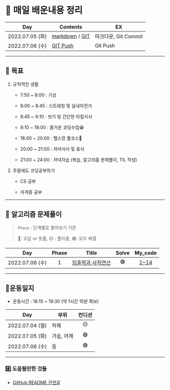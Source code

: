 # 📖 매일 배운내용 정리

| Day             | Contents                                                   | EX                   |
| --------------- | ---------------------------------------------------------- | -------------------- |
| 2022.07.05 (화) | [markdown](./TIL/markdown.md) / [GIT](./TIL/TIL_220705.md) | 마크다운, Git Commit |
| 2022.07.06 (수) | [GIT Push](./TIL/TIL_220706.md)                            | Git Push             |



---



## 🎢 목표

1. 규칙적인 생활

   - 7:50 ~ 8:00 : 기상

   - 8:00 ~ 8:45 : 스트레칭 및 실내자전거

   - 8:45 ~ 9:10 : 씻기 및 간단한 아침식사

   - 9:10 ~ 18:00 : 즐거운 코딩수업😁

   - 18:00 ~ 20:00 : 헬스장 풀코스💪

   - 20:00 ~ 21:00 : 저녁식사 및 휴식

   - 21:00 ~ 24:00 : 저녁자습 (복습, 알고리즘 문제풀이, TIL 작성)

     

2. 주말에도 코딩공부하기

   - CS 공부

   - 자격증 공부

     

---



## 🔞 알고리즘 문제풀이 

> `Phase` : 단계별로 풀어보기 기준

> 🔴: 오답 or 못품, 🟡 : 풀이중, 🟢: 모두 해결

|       Day       | Phase |                        Title                        | Solve |          My_code          |
| :-------------: | :---: | :-------------------------------------------------: | :---: | :-----------------------: |
| 2022.07.06 (수) |   1   | [입출력과 사칙연산](https://www.acmicpc.net/step/1) |   🟢   | [1~14](./BAEKJOON/Phase1) |



---



## 💪운동일지

- 운동시간 : 18:15 ~ 19:30 (약 1시간 15분 확보)

| Day             | 부위       | 컨디션 |
| --------------- | ---------- | :----: |
| 2022.07.04 (월) | 하체       |   🟡    |
| 2022.07.05 (화) | 가슴, 어깨 |   🟢    |
| 2022.07.06 (수) | 등         |   🟢    |



---



### #️⃣ 도움될만한 것들

- [GitHub README 관련글](https://hphk-edu.notion.site/GitHub-Profile-README-b447c5bcfd5043d787c7d6bb21817c63)

